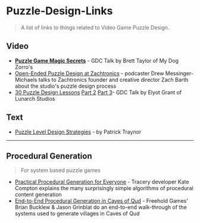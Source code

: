 # Puzzle-Design-Links

> A list of links to things related to Video Game Puzzle Design.


## Video

- [**Puzzle Game Magic Secrets**](https://www.youtube.com/watch?v=B36_OL1ZXVM) - GDC Talk by Brett Taylor of My Dog Zorro's 
- [Open-Ended Puzzle Design at Zachtronics](https://www.youtube.com/watch?v=U4uH1ynH3Rs) - podcaster Drew Messinger-Michaels talks to Zachtronics founder and creative director Zach Barth about the studio's puzzle design process
- [30 Puzzle Design Lessons](https://www.youtube.com/watch?v=oCHciE9CYfA) [Part 2](https://www.youtube.com/watch?v=iUi2vMZajco) [Part 3](https://www.youtube.com/watch?v=zsbfkMuaUxs)- GDC Talk by Elyot Grant of Lunarch Studios

## Text

- [Puzzle Level Design Strategies](https://cwpat.me/misc/puzzle-level-idea-strategies/) - by Patrick Traynor

---

## Procedural Generation

> For system based puzzle games

- [Practical Procedural Generation for Everyone](https://www.youtube.com/watch?v=WumyfLEa6bU) - Tracery developer Kate Compton explains the many surprisingly simple algorithms of procedural content generation
- [End-to-End Procedural Generation in Caves of Qud](https://www.youtube.com/watch?v=jV-DZqdKlnE) - Freehold Games' Brian Bucklew & Jason Grinblat do an end-to-end walk-through of the systems used to generate villages in Caves of Qud
